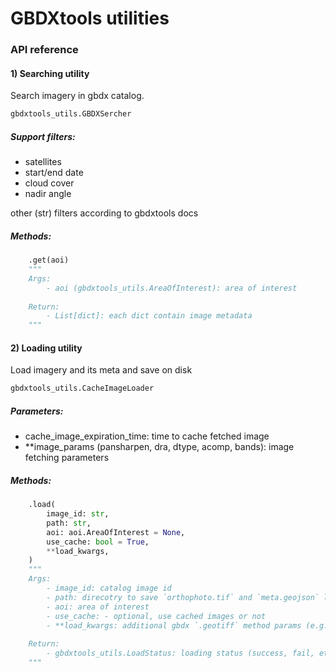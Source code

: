 # GBDXtools utilities

### API reference

#### 1) Searching utility

Search imagery in gbdx catalog. 

```python
gbdxtools_utils.GBDXSercher
```
 
##### Support filters:
 - satellites
 - start/end date
 - cloud cover
 - nadir angle

other (str) filters according to gbdxtools docs

##### Methods:  
```python
    .get(aoi) 
    """
    Args:  
        - aoi (gbdxtools_utils.AreaOfInterest): area of interest  
        
    Return:  
        - List[dict]: each dict contain image metadata 
    """ 
``` 

#### 2) Loading utility

Load imagery and its meta and save on disk

```python
gbdxtools_utils.CacheImageLoader
```

##### Parameters:

- cache_image_expiration_time: time to cache fetched image
- **image_params (pansharpen, dra, dtype, acomp, bands): image fetching parameters
    
##### Methods:  
```python
    .load(   
        image_id: str,
        path: str,
        aoi: aoi.AreaOfInterest = None,
        use_cache: bool = True,
        **load_kwargs,
    ) 
    """
    Args:  
        - image_id: catalog image id
        - path: direcotry to save `orthophoto.tif` and `meta.geojson` loaded files
        - aoi: area of interest
        - use_cache: - optional, use cached images or not
        - **load_kwargs: additional gbdx `.geotiff` method params (e.g. spec='rgb')
        
    Return:  
        - gbdxtools_utils.LoadStatus: loading status (success, fail, etc.)
    """ 
``` 